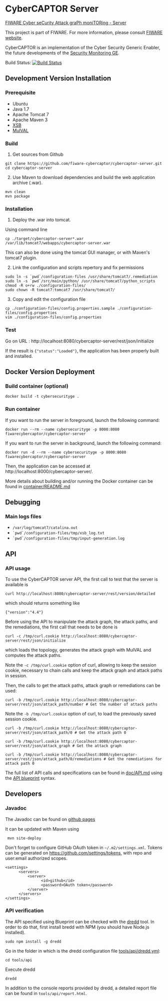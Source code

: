 CyberCAPTOR Server
==============

[FIWARE Cyber seCurity Attack graPh moniTORing - Server](https://fiware-cybercaptor.github.io/cybercaptor-server/)

This project is part of FIWARE. For more information, please consult [FIWARE website](http://www.fiware.org/).

CyberCAPTOR is an implementation of the Cyber Security Generic Enabler, the future developments of the [Security Monitoring GE](http://catalogue.fiware.org/enablers/security-monitoring).

Build Status: [![Build Status](https://travis-ci.org/fiware-cybercaptor/cybercaptor-server.svg)](https://travis-ci.org/fiware-cybercaptor/cybercaptor-server)

## Development Version Installation

### Prerequisite
- Ubuntu 
- Java 1.7
- Apache Tomcat 7
- Apache Maven 3
- [XSB](http://xsb.sourceforge.net/)
- [MulVAL](http://www.arguslab.org/mulval.html)

### Build

1) Get sources from Github
```
git clone https://github.com/fiware-cybercaptor/cybercaptor-server.git
cd cybercaptor-server 
```

2) Use Maven to download dependencies and build the web application archive (.war).
```
mvn clean
mvn package
```

### Installation

1) Deploy the .war into tomcat.

Using command line

```
cp ./target/cybercaptor-server*.war /var/lib/tomcat7/webapps/cybercaptor-server.war
```

This can also be done using the tomcat GUI manager, or with Maven's tomcat7 plugin.

2) Link the configuration and scripts repertory and fix permissions

```
sudo ln -s `pwd`/configuration-files /usr/share/tomcat7/.remediation
sudo ln -s `pwd`/src/main/python/ /usr/share/tomcat7/python_scripts
chmod -R o+rw ./configuration-files/
sudo chown -R tomcat7:tomcat7 /usr/share/tomcat7/
```

3) Copy and edit the configuration file

```
cp ./configuration-files/config.properties.sample ./configuration-files/config.properties
vim ./configuration-files/config.properties

```

### Test 

Go on URL : http://localhost:8080/cybercaptor-server/rest/json/initialize

If the result is ```{"status":"Loaded"}```, the application has been properly built and installed.

## Docker Version Deployment

### Build container (optional)

```
docker build -t cybersecurityge .
```

### Run container

If you want to run the server in foreground, launch the following command:

```
docker run --rm --name cybersecurityge -p 8000:8080 fiwarecybercaptor/cybercaptor-server
```

If you want to run the server in background, launch the following command:

```
docker run -d --rm --name cybersecurityge -p 8000:8080 fiwarecybercaptor/cybercaptor-server
```

Then, the application can be accessed at http://localhost:8000/cybercaptor-server/.

More details about building and/or running the Docker container can be found in [container/README.md](container/README.md)

## Debugging

### Main logs files 
- ``` /var/log/tomcat7/catalina.out ```
- ``` `pwd`/configuration-files/tmp/xsb_log.txt ```
- ``` `pwd`/configuration-files/tmp/input-generation.log ```

## API

### API usage

To use the CyberCAPTOR server API, the first call to test that the server is available is

```
curl http://localhost:8080/cybercaptor-server/rest/version/detailed
```

which should returns something like

```
{"version":"4.4"}
```

Before using the API to manipulate the attack graph, the attack paths, and the remediations, 
the first call that needs to be done is 

```
curl -c /tmp/curl.cookie http://localhost:8080/cybercaptor-server/rest/json/initialize
```

which loads the topology, generates the attack graph with MulVAL and computes the attack paths.

Note the `-c /tmp/curl.cookie` option of curl, allowing to keep the session cookie, necessary to chain calls and keep
the attack graph and attack paths in session.

Then, the calls to get the attack paths, attack graph or remediations can be used:

```
curl -b /tmp/curl.cookie http://localhost:8080/cybercaptor-server/rest/json/attack_path/number # Get the number of attack paths
```

Note the `-b /tmp/curl.cookie` option of curl, to load the previously saved session cookie.

```
curl -b /tmp/curl.cookie http://localhost:8080/cybercaptor-server/rest/json/attack_path/0 # Get the attack path 0
```

```
curl -b /tmp/curl.cookie http://localhost:8080/cybercaptor-server/rest/json/attack_graph # Get the attack graph
```

```
curl -b /tmp/curl.cookie http://localhost:8080/cybercaptor-server/rest/json/attack_path/0/remediations # Get the remediations for attack path 0
```

The full list of API calls and specifications can be found in [doc/API.md](doc/API.md) using the [API blueprint](https://apiblueprint.org/) syntax.

## Developers

### Javadoc

The Javadoc can be found on [github pages](https://fiware-cybercaptor.github.io/cybercaptor-server/apidocs/index.html)

It can be updated with Maven using 

```
 mvn site-deploy
```

Don't forget to configure GitHub OAuth token in `~/.m2/settings.xml`. 
Tokens can be generated on https://github.com/settings/tokens, with repo and user:email authorized scopes.

```
<settings>
      <servers>
          <server>
                <id>github</id>
                <password>OAuth token</password>
          </server>
      </servers>
</settings>
```

### API verification

The API specified using Blueprint can be checked with the [dredd](https://github.com/apiaryio/dredd) tool.
In order to do that, first install bredd with NPM (you should have Node.js installed).

```
sudo npm install -g dredd
```

Go in the folder in which is the dredd configuration file [tools/api/dredd.yml](tools/api/dredd.yml):

```
cd tools/api
```

Execute dredd

```
dredd
```

In addition to the console reports provided by dredd, a detailed report file can be found in `tools/api/report.html`.